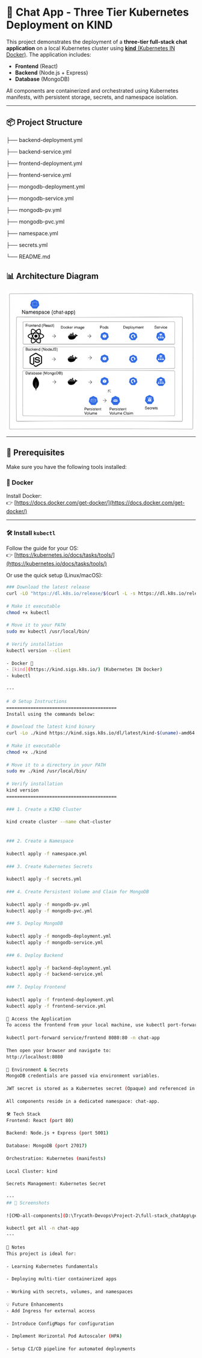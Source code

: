 # 🧱 Chat App - Three Tier Kubernetes Deployment on KIND

This project demonstrates the deployment of a **three-tier full-stack chat application** on a local Kubernetes cluster using [**kind** (Kubernetes IN Docker)](https://kind.sigs.k8s.io/). The application includes:

- **Frontend** (React)
- **Backend** (Node.js + Express)
- **Database** (MongoDB)

All components are containerized and orchestrated using Kubernetes manifests, with persistent storage, secrets, and namespace isolation.

---

## 📦 Project Structure

├── backend-deployment.yml

├── backend-service.yml

├── frontend-deployment.yml

├── frontend-service.yml

├── mongodb-deployment.yml

├── mongodb-service.yml

├── mongodb-pv.yml

├── mongodb-pvc.yml

├── namespace.yml

├── secrets.yml

└── README.md

## 📊 Architecture Diagram

![Kubernetes Architecture](Kubernetes.png)

---

## 🚀 Prerequisites

Make sure you have the following tools installed:

### 🐳 Docker

Install Docker:  
👉 [https://docs.docker.com/get-docker/](https://docs.docker.com/get-docker/)

---

### 🛠️ Install `kubectl`

Follow the guide for your OS:  
👉 [https://kubernetes.io/docs/tasks/tools/](https://kubernetes.io/docs/tasks/tools/)

Or use the quick setup (Linux/macOS):

```bash
### Download the latest release
curl -LO "https://dl.k8s.io/release/$(curl -L -s https://dl.k8s.io/release/stable.txt)/bin/$(uname | tr '[:upper:]' '[:lower:]')/amd64/kubectl"

# Make it executable
chmod +x kubectl

# Move it to your PATH
sudo mv kubectl /usr/local/bin/

# Verify installation
kubectl version --client

- Docker 🐳
- [kind](https://kind.sigs.k8s.io/) (Kubernetes IN Docker)
- kubectl

---

# ⚙️ Setup Instructions
=========================================
Install using the commands below:

# Download the latest kind binary
curl -Lo ./kind https://kind.sigs.k8s.io/dl/latest/kind-$(uname)-amd64

# Make it executable
chmod +x ./kind

# Move it to a directory in your PATH
sudo mv ./kind /usr/local/bin/

# Verify installation
kind version
=========================================

### 1. Create a KIND Cluster

kind create cluster --name chat-cluster


### 2. Create a Namespace

kubectl apply -f namespace.yml

### 3. Create Kubernetes Secrets

kubectl apply -f secrets.yml

### 4. Create Persistent Volume and Claim for MongoDB

kubectl apply -f mongodb-pv.yml
kubectl apply -f mongodb-pvc.yml

### 5. Deploy MongoDB

kubectl apply -f mongodb-deployment.yml
kubectl apply -f mongodb-service.yml

### 6. Deploy Backend

kubectl apply -f backend-deployment.yml
kubectl apply -f backend-service.yml

### 7. Deploy Frontend

kubectl apply -f frontend-deployment.yml
kubectl apply -f frontend-service.yml

📡 Access the Application
To access the frontend from your local machine, use kubectl port-forward:

kubectl port-forward service/frontend 8080:80 -n chat-app

Then open your browser and navigate to:
http://localhost:8080

🔐 Environment & Secrets
MongoDB credentials are passed via environment variables.

JWT secret is stored as a Kubernetes secret (Opaque) and referenced in the backend deployment.

All components reside in a dedicated namespace: chat-app.

🛠 Tech Stack
Frontend: React (port 80)

Backend: Node.js + Express (port 5001)

Database: MongoDB (port 27017)

Orchestration: Kubernetes (manifests)

Local Cluster: kind

Secrets Management: Kubernetes Secret

---
## 📸 Screenshots

![CMD-all-components](D:\Trycath-Devops\Project-2\full-stack_chatApp\getall.pnggetall.png)

kubectl get all -n chat-app
---

📘 Notes
This project is ideal for:

- Learning Kubernetes fundamentals

- Deploying multi-tier containerized apps

- Working with secrets, volumes, and namespaces

💡 Future Enhancements
- Add Ingress for external access

- Introduce ConfigMaps for configuration

- Implement Horizontal Pod Autoscaler (HPA)

- Setup CI/CD pipeline for automated deployments